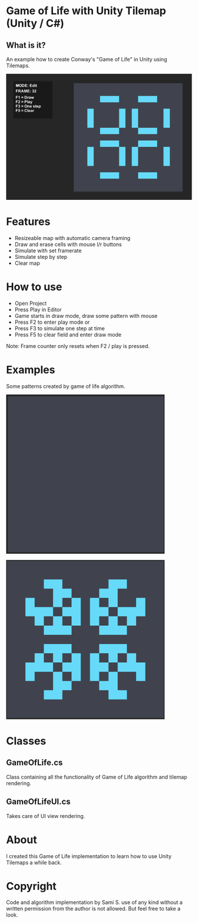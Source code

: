 # Game of Life with Unity Tilemap (Unity / C#)

## What is it?

An example how to create Conway's "Game of Life" in Unity using Tilemaps.

![Game of life image 1](/doc/game_of_life_0.png)

# Features
* Resizeable map with automatic camera framing
* Draw and erase cells with mouse l/r buttons
* Simulate with set framerate
* Simulate step by step
* Clear map

# How to use
* Open Project
* Press Play in Editor
* Game starts in draw mode, draw some pattern with mouse
* Press F2 to enter play mode or
* Press F3 to simulate one step at time
* Press F5 to clear field and enter draw mode

Note: Frame counter only resets when F2 / play is pressed.


# Examples

Some patterns created by game of life algorithm.

![Game of life image 2](/doc/game_of_life_1.gif)

![Game of life image 3](/doc/game_of_life_2.gif)


# Classes

## GameOfLife.cs
Class containing all the functionality of Game of Life algorithm and tilemap rendering.

## GameOfLifeUI.cs
Takes care of UI view rendering.


# About
I created this Game of Life implementation to learn how to use Unity Tilemaps a while back.

# Copyright
Code and algorithm implementation by Sami S. use of any kind without a written permission from the author is not allowed. But feel free to take a look.
